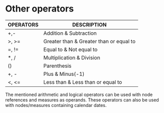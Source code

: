 # Other operators

| OPERATORS | DESCRIPTION                             |
| --------- | --------------------------------------- |
| +,-       | Addition & Subtraction                  |
| >, >=     | Greater than & Greater than or equal to |
| =, !=     | Equal to & Not equal to                 |
| \*, /     | Multiplication & Division               |
| ()        | Parenthesis                             |
| +, -      | Plus & Minus(-1)                        |
| <, <=     | Less than & Less than or equal to       |

The mentioned arithmetic and logical operators can be used with node references and measures as operands. These operators can also be used with nodes/measures containing calendar dates.

